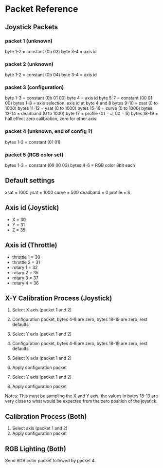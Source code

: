 # Packet Reference

## Joystick Packets

### packet 1 (unknown)
byte 1-2 = constant (0b 03)
byte 3-4 = axis id

### packet 2 (unknown)
byte 1-2 = constant (0b 04)
byte 3-4 = axis id

### packet 3 (configuration)
byte 1-3 = constant (0b 01 00)
byte 4 = axis id
byte 5-7 = constant (00 01 00)
bytes 1-8 = axis selection, axis id at byte 4 and 8
bytes 9-10 = xsat (0 to 1000)
bytes 11-12 = ysat (0 to 1000)
bytes 15-16 = curve (0 to 1000)
bytes 13-14 = deadband (0 to 1000)
byte 17 = profile (01 = J, 00 = S)
bytes 18-19 = hall effect zero calibration, zero for other axis

### packet 4 (unknown, end of config ?)
bytes 1-2 = constant (01 01)

### packet 5 (RGB color set)
bytes 1-3 = constant (09 00 03)
bytes 4-6 = RGB color 8bit each

## Default settings

xsat = 1000
ysat = 1000
curve = 500
deadband = 0
profile = S

## Axis id (Joystick)
* X = 30
* Y = 31
* Z = 35

## Axis id (Throttle)

* throttle 1 = 30
* throttle 2 = 31
* rotary 1 = 32
* rotary 2 = 35
* rotary 3 = 37
* rotary 4 = 36

## X-Y Calibration Process (Joystick)

1. Select X axis (packet 1 and 2)
2. Configuration packet, bytes 4-8 are zero, bytes 18-19 are zero, rest defaults
3. Select Y axis (packet 1 and 2)
4. Configuration packet, bytes 4-8 are zero, bytes 18-19 are zero, rest defaults

5. Select X axis (packet 1 and 2)
6. Apply configuration packet
7. Select Y axis (packet 1 and 2)
8. Apply configuration packet

Notes:
This must be sampling the X and Y axis, the values in bytes 18-19 are very
close to what would be expected from the zero position of the joystick.

## Calibration Process (Both)

1. Select axis (packet 1 and 2)
2. Apply configuration packet

## RGB Lighting (Both)

Send RGB color packet followed by packet 4.
